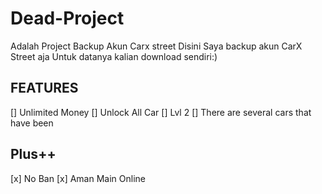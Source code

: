 # Dead-Project
Adalah Project Backup Akun Carx street 
Disini Saya backup akun CarX Street aja Untuk datanya kalian download sendiri:)
## FEATURES  
[] Unlimited Money
[] Unlock All Car
[] Lvl 2
[] There are several cars that have been 
## Plus++
[x] No Ban
[x] Aman Main Online
